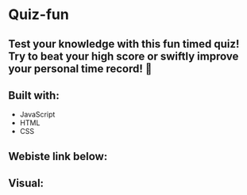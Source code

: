 # Quiz-fun 

## Test your knowledge with this fun timed quiz! Try to beat your high score or swiftly improve your personal time record! 🤠

## Built with:
* JavaScript
* HTML
* CSS

## Webiste link below:


## Visual:
